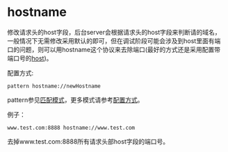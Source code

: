 # hostname
修改请求头的host字段，后台server会根据请求头的host字段来判断请的域名，一般情况下无需修改采用默认的即可，但在调试阶段可能会涉及到host里面有端口的问题，则可以用hostname这个协议来去除端口(最好的方式还是采用配置带端口号的[host](host.html))。

配置方式:

	pattern hostname://newHostname
	
pattern参见[匹配模式](../pattern.html)，更多模式请参考[配置方式](../mode.html)。

例子：

	www.test.com:8888 hostname://www.test.com
	
去掉www.test.com:8888所有请求头部host字段的端口号。
